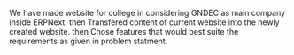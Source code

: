 We have made website for college in considering GNDEC as main company inside ERPNext.
then Transfered content of current website into the newly created website.
then Chose features that would best suite the requirements as given in  problem statment.
